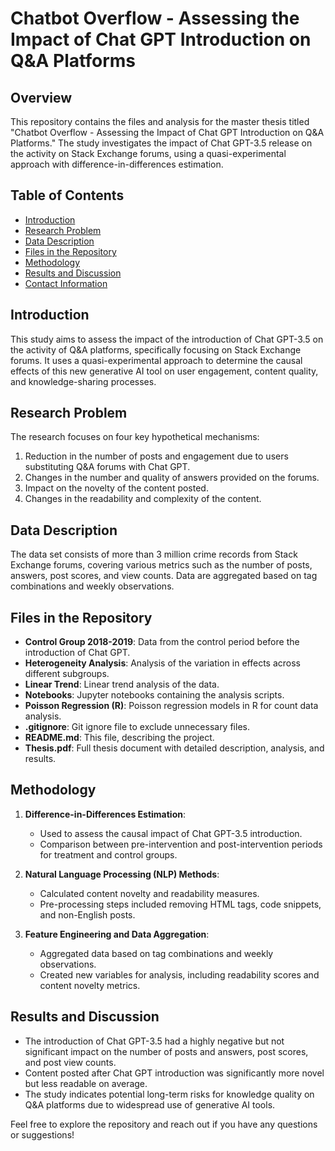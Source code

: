 # Chatbot Overflow - Assessing the Impact of Chat GPT Introduction on Q&A Platforms

## Overview

This repository contains the files and analysis for the master thesis titled "Chatbot Overflow - Assessing the Impact of Chat GPT Introduction on Q&A Platforms." The study investigates the impact of Chat GPT-3.5 release on the activity on Stack Exchange forums, using a quasi-experimental approach with difference-in-differences estimation.

## Table of Contents

- [Introduction](#introduction)
- [Research Problem](#research-problem)
- [Data Description](#data-description)
- [Files in the Repository](#files-in-the-repository)
- [Methodology](#methodology)
- [Results and Discussion](#results-and-discussion)
- [Contact Information](#contact-information)

## Introduction

This study aims to assess the impact of the introduction of Chat GPT-3.5 on the activity of Q&A platforms, specifically focusing on Stack Exchange forums. It uses a quasi-experimental approach to determine the causal effects of this new generative AI tool on user engagement, content quality, and knowledge-sharing processes.

## Research Problem

The research focuses on four key hypothetical mechanisms:
1. Reduction in the number of posts and engagement due to users substituting Q&A forums with Chat GPT.
2. Changes in the number and quality of answers provided on the forums.
3. Impact on the novelty of the content posted.
4. Changes in the readability and complexity of the content.

## Data Description

The data set consists of more than 3 million crime records from Stack Exchange forums, covering various metrics such as the number of posts, answers, post scores, and view counts. Data are aggregated based on tag combinations and weekly observations.

## Files in the Repository

- **Control Group 2018-2019**: Data from the control period before the introduction of Chat GPT.
- **Heterogeneity Analysis**: Analysis of the variation in effects across different subgroups.
- **Linear Trend**: Linear trend analysis of the data.
- **Notebooks**: Jupyter notebooks containing the analysis scripts.
- **Poisson Regression (R)**: Poisson regression models in R for count data analysis.
- **.gitignore**: Git ignore file to exclude unnecessary files.
- **README.md**: This file, describing the project.
- **Thesis.pdf**: Full thesis document with detailed description, analysis, and results.

## Methodology

1. **Difference-in-Differences Estimation**:
   - Used to assess the causal impact of Chat GPT-3.5 introduction.
   - Comparison between pre-intervention and post-intervention periods for treatment and control groups.

2. **Natural Language Processing (NLP) Methods**:
   - Calculated content novelty and readability measures.
   - Pre-processing steps included removing HTML tags, code snippets, and non-English posts.

3. **Feature Engineering and Data Aggregation**:
   - Aggregated data based on tag combinations and weekly observations.
   - Created new variables for analysis, including readability scores and content novelty metrics.

## Results and Discussion

- The introduction of Chat GPT-3.5 had a highly negative but not significant impact on the number of posts and answers, post scores, and post view counts.
- Content posted after Chat GPT introduction was significantly more novel but less readable on average.
- The study indicates potential long-term risks for knowledge quality on Q&A platforms due to widespread use of generative AI tools.

Feel free to explore the repository and reach out if you have any questions or suggestions!
